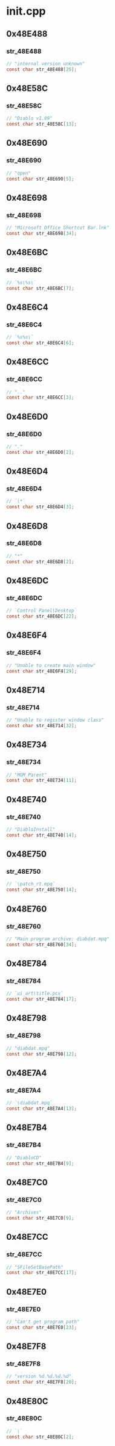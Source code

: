 # init.cpp

## 0x48E488

### str_48E488

```c
// "internal version unknown"
const char str_48E488[25];
```

## 0x48E58C

### str_48E58C

```c
// "Diablo v1.09"
const char str_48E58C[13];
```

## 0x48E690

### str_48E690

```c
// "open"
const char str_48E690[5];
```

## 0x48E698

### str_48E698

```c
// "Microsoft Office Shortcut Bar.lnk"
const char str_48E698[34];
```

## 0x48E6BC

### str_48E6BC

```c
// `%s\%s\`
const char str_48E6BC[7];
```

## 0x48E6C4

### str_48E6C4

```c
// `%s%s\`
const char str_48E6C4[6];
```

## 0x48E6CC

### str_48E6CC

```c
// ".."
const char str_48E6CC[3];
```

## 0x48E6D0

### str_48E6D0

```c
// "."
const char str_48E6D0[2];
```

## 0x48E6D4

### str_48E6D4

```c
// `\*`
const char str_48E6D4[3];
```

## 0x48E6D8

### str_48E6D8

```c
// "*"
const char str_48E6D8[2];
```

## 0x48E6DC

### str_48E6DC

```c
// `Control Panel\Desktop`
const char str_48E6DC[22];
```

## 0x48E6F4

### str_48E6F4

```c
// "Unable to create main window"
const char str_48E6F4[29];
```

## 0x48E714

### str_48E714

```c
// "Unable to register window class"
const char str_48E714[32];
```

## 0x48E734

### str_48E734

```c
// "MOM Parent"
const char str_48E734[11];
```

## 0x48E740

### str_48E740

```c
// "DiabloInstall"
const char str_48E740[14];
```

## 0x48E750

### str_48E750

```c
// `\patch_rt.mpq`
const char str_48E750[14];
```

## 0x48E760

### str_48E760

```c
// "Main program archive: diabdat.mpq"
const char str_48E760[34];
```

## 0x48E784

### str_48E784

```c
// `ui_art\title.pcx`
const char str_48E784[17];
```

## 0x48E798

### str_48E798

```c
// "diabdat.mpq"
const char str_48E798[12];
```

## 0x48E7A4

### str_48E7A4

```c
// `\diabdat.mpq`
const char str_48E7A4[13];
```

## 0x48E7B4

### str_48E7B4

```c
// "DiabloCD"
const char str_48E7B4[9];
```

## 0x48E7C0

### str_48E7C0

```c
// "Archives"
const char str_48E7C0[9];
```

## 0x48E7CC

### str_48E7CC

```c
// "SFileSetBasePath"
const char str_48E7CC[17];
```

## 0x48E7E0

### str_48E7E0

```c
// "Can't get program path"
const char str_48E7E0[23];
```

## 0x48E7F8

### str_48E7F8

```c
// "version %d.%d.%d.%d"
const char str_48E7F8[20];
```

## 0x48E80C

### str_48E80C

```c
// `\`
const char str_48E80C[2];
```
